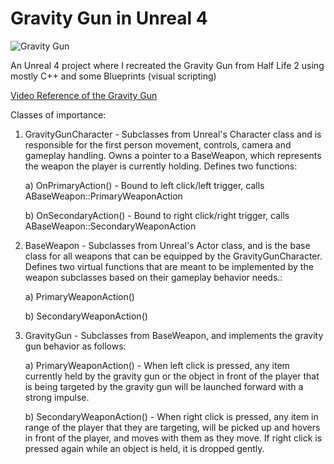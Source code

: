 # Gravity Gun in Unreal 4

![Gravity Gun](https://nightmask3.files.wordpress.com/2018/07/giffy3.gif)

An Unreal 4 project where I recreated the Gravity Gun from Half Life 2 using mostly C++ and some Blueprints (visual scripting)

[Video Reference of the Gravity Gun](https://www.youtube.com/watch?v=T-eJRgJVCZs&feature=youtu.be&t=8m50s)

Classes of importance:

1) GravityGunCharacter - Subclasses from Unreal's Character class and is responsible for the first person movement, controls, camera and gameplay handling. Owns a pointer to a BaseWeapon, which represents the weapon the player is currently holding.
Defines two functions:

	a) OnPrimaryAction() - Bound to left click/left trigger, calls ABaseWeapon::PrimaryWeaponAction

	b) OnSecondaryAction() - Bound to right click/right trigger, calls ABaseWeapon::SecondaryWeaponAction

2) BaseWeapon - Subclasses from Unreal's Actor class, and is the base class for all weapons that can be equipped by the GravityGunCharacter. 
Defines two virtual functions that are meant to be implemented by the weapon subclasses based on their gameplay behavior needs.:

	a) PrimaryWeaponAction()

	b) SecondaryWeaponAction()

3) GravityGun - Subclasses from BaseWeapon, and implements the gravity gun behavior as follows:

	a) PrimaryWeaponAction() - When left click is pressed, any item currently held by the gravity gun or the object in front of the player that is being targeted by the gravity gun will be launched forward with a strong impulse.

	b) SecondaryWeaponAction() - When right click is pressed, any item in range of the player that they are targeting, will be picked up and hovers in front of the player, and moves with them as they move. If right click is pressed again while an object is held, it is dropped gently.

